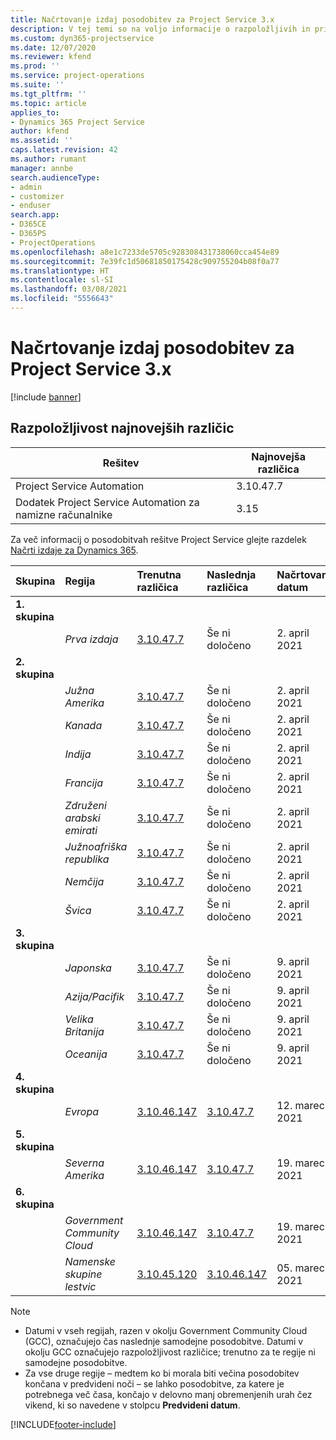 ```yaml
---
title: Načrtovanje izdaj posodobitev za Project Service 3.x
description: V tej temi so na voljo informacije o razpoložljivih in prihodnjih izdajah rešitve Dynamics 365 Project Service Automation.
ms.custom: dyn365-projectservice
ms.date: 12/07/2020
ms.reviewer: kfend
ms.prod: ''
ms.service: project-operations
ms.suite: ''
ms.tgt_pltfrm: ''
ms.topic: article
applies_to:
- Dynamics 365 Project Service
author: kfend
ms.assetid: ''
caps.latest.revision: 42
ms.author: rumant
manager: annbe
search.audienceType:
- admin
- customizer
- enduser
search.app:
- D365CE
- D365PS
- ProjectOperations
ms.openlocfilehash: a8e1c7233de5705c928308431738060cca454e89
ms.sourcegitcommit: 7e39fc1d50681850175428c909755204b08f0a77
ms.translationtype: HT
ms.contentlocale: sl-SI
ms.lasthandoff: 03/08/2021
ms.locfileid: "5556643"
---
```

# <a name="update-release-schedule-for-project-service-3x"></a>Načrtovanje izdaj posodobitev za Project Service 3.x

[!include [banner](../includes/psa-now-project-operations.md)]

## <a name="latest-version-availability"></a>Razpoložljivost najnovejših različic

| Rešitev  | Najnovejša različica |
|-------|----|
| Project Service Automation    | 3.10.47.7 |
| Dodatek Project Service Automation za namizne računalnike                | 3.15          |

Za več informacij o posodobitvah rešitve Project Service glejte razdelek [Načrti izdaje za Dynamics 365](https://docs.microsoft.com/dynamics365/release-plans/). 

| Skupina  | Regija | Trenutna različica | Naslednja različica |  Načrtovan datum
| :---   | :---   | :---   | :---   |:---   |         
|<strong>1. skupina</strong> | |  |  | |
| | <i>Prva izdaja</i> | [3.10.47.7](whats-new-ur-29.md) | Še ni določeno | 2. april 2021
|<strong>2. skupina</strong> | |  |  | |
| | <i>Južna Amerika</i> | [3.10.47.7](whats-new-ur-29.md) | Še ni določeno | 2. april 2021
| | <i>Kanada</i> | [3.10.47.7](whats-new-ur-29.md) | Še ni določeno | 2. april 2021
| | <i>Indija</i> | [3.10.47.7](whats-new-ur-29.md) | Še ni določeno | 2. april 2021
| | <i>Francija</i> | [3.10.47.7](whats-new-ur-29.md) | Še ni določeno | 2. april 2021
| | <i>Združeni arabski emirati</i> | [3.10.47.7](whats-new-ur-29.md) | Še ni določeno | 2. april 2021
| | <i>Južnoafriška republika</i> | [3.10.47.7](whats-new-ur-29.md) | Še ni določeno | 2. april 2021
| | <i>Nemčija</i> | [3.10.47.7](whats-new-ur-29.md) | Še ni določeno | 2. april 2021
| | <i>Švica</i> | [3.10.47.7](whats-new-ur-29.md) | Še ni določeno | 2. april 2021
|<strong>3. skupina</strong> | |  |  | |
| | <i>Japonska</i> | [3.10.47.7](whats-new-ur-29.md) | Še ni določeno | 9. april 2021
| | <i>Azija/Pacifik</i> | [3.10.47.7](whats-new-ur-29.md) | Še ni določeno | 9. april 2021
| | <i>Velika Britanija</i> | [3.10.47.7](whats-new-ur-29.md) | Še ni določeno | 9. april 2021
| | <i>Oceanija</i> | [3.10.47.7](whats-new-ur-29.md) | Še ni določeno | 9. april 2021
|<strong>4. skupina</strong> | |  |  | |
| | <i>Evropa</i> | [3.10.46.147](whats-new-ur-28-6.md) | [3.10.47.7](whats-new-ur-29.md) | 12. marec 2021
|<strong>5. skupina</strong> | |  |  | |
| | <i>Severna Amerika</i> | [3.10.46.147](whats-new-ur-28-6.md) | [3.10.47.7](whats-new-ur-29.md) | 19. marec 2021
|<strong>6. skupina</strong> | |  |  | |
| | <i>Government Community Cloud</i> | [3.10.46.147](whats-new-ur-28-6.md) | [3.10.47.7](whats-new-ur-29.md) | 19. marec 2021
| | <i>Namenske skupine lestvic</i> | [3.10.45.120](whats-new-ur-27-6.md) | [3.10.46.147](whats-new-ur-28-6.md) | 05. marec 2021

>[!Note]
> - Datumi v vseh regijah, razen v okolju Government Community Cloud (GCC), označujejo čas naslednje samodejne posodobitve. Datumi v okolju GCC označujejo razpoložljivost različice; trenutno za te regije ni samodejne posodobitve.
> - Za vse druge regije – medtem ko bi morala biti večina posodobitev končana v predvideni noči – se lahko posodobitve, za katere je potrebnega več časa, končajo v delovno manj obremenjenih urah čez vikend, ki so navedene v stolpcu **Predvideni datum**.


[!INCLUDE[footer-include](../includes/footer-banner.md)]
